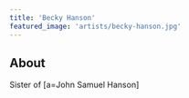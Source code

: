 ```yaml
---
title: 'Becky Hanson'
featured_image: 'artists/becky-hanson.jpg'
---
```


## About

Sister of [a=John Samuel Hanson]
